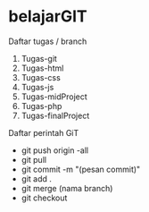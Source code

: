 # belajarGIT
Daftar tugas / branch
1. Tugas-git
2. Tugas-html
3. Tugas-css
4. Tugas-js
5. Tugas-midProject
6. Tugas-php
7. Tugas-finalProject


Daftar perintah GiT

- git push origin -all
- git pull
- git commit -m "(pesan commit)"
- git add .
- git merge (nama branch)
- git checkout
  
